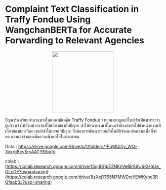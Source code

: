 # Complaint Text Classification in Traffy Fondue Using WangchanBERTa for Accurate Forwarding to Relevant Agencies


<p align="center">
  <img width = 200 heigth =200 src="https://storage.googleapis.com/traffy_public_bucket/traffy_logo/Image_fondue_logo.png">
</p>

ปัญหาร้องเรียนจำนวนมากในแอพพลิเคชั่น Traffy Fondue จำนวนมากถูกแก้ไขล่าช้าเพียงเพราะว่า
 ผู้แจ้ง แจ้งไปยังหน่วยงานที่ไม่เกี่ยวข้องกับปัญหา ทำให้หน่วยงานที่โดนแจ้งต้องส่งต่อไปยังหน่วยงานที่
 เกี่ยวข้องและเกิดความล่าช้าในการแก้ปัญหา จึงต้องการพัฒนาระบบอัตโนมัติจำแนกข้อความเพื่อที่จะลด
 ความล่าช้าและเพิ่มความพึงพอใจในประชาชน 

Data : https://drive.google.com/drive/u/1/folders/1PqMQlDy_WQ-3xxrgBcySryAATYEibqfo

colab : [https://colab.research.google.com/drive/13ql881pE2NKnVeBlrS9U6KHqUe_OLcDE?usp=sharing](https://colab.research.google.com/drive/1izXxj1T65N7MWDrcYEWKyhc3RGfaab3J?usp=sharing)
